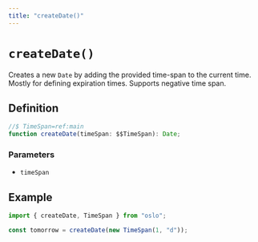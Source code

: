 ```yaml
---
title: "createDate()"
---
```


# `createDate()`

Creates a new `Date` by adding the provided time-span to the current time. Mostly for defining expiration times. Supports negative time span.

## Definition

```ts
//$ TimeSpan=ref:main
function createDate(timeSpan: $$TimeSpan): Date;
```

### Parameters

- `timeSpan`

## Example

```ts
import { createDate, TimeSpan } from "oslo";

const tomorrow = createDate(new TimeSpan(1, "d"));
```

